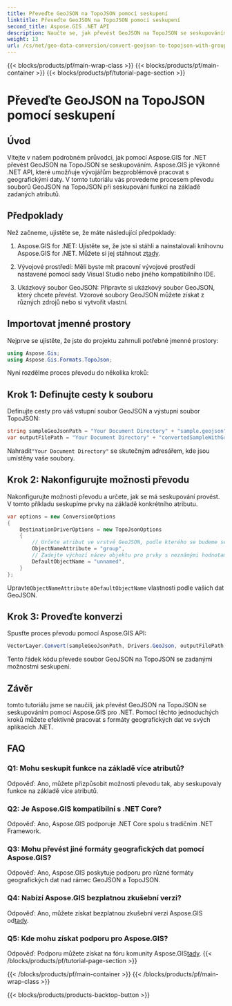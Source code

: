 ```yaml
---
title: Převeďte GeoJSON na TopoJSON pomocí seskupení
linktitle: Převeďte GeoJSON na TopoJSON pomocí seskupení
second_title: Aspose.GIS .NET API
description: Naučte se, jak převést GeoJSON na TopoJSON se seskupováním pomocí Aspose.GIS pro .NET v tomto komplexním tutoriálu.
weight: 13
url: /cs/net/geo-data-conversion/convert-geojson-to-topojson-with-grouping/
---
```


{{< blocks/products/pf/main-wrap-class >}}
{{< blocks/products/pf/main-container >}}
{{< blocks/products/pf/tutorial-page-section >}}

# Převeďte GeoJSON na TopoJSON pomocí seskupení

## Úvod

Vítejte v našem podrobném průvodci, jak pomocí Aspose.GIS for .NET převést GeoJSON na TopoJSON se seskupováním. Aspose.GIS je výkonné .NET API, které umožňuje vývojářům bezproblémově pracovat s geografickými daty. V tomto tutoriálu vás provedeme procesem převodu souborů GeoJSON na TopoJSON při seskupování funkcí na základě zadaných atributů.

## Předpoklady

Než začneme, ujistěte se, že máte následující předpoklady:

1.  Aspose.GIS for .NET: Ujistěte se, že jste si stáhli a nainstalovali knihovnu Aspose.GIS for .NET. Můžete si jej stáhnout z[tady](https://releases.aspose.com/gis/net/).

2. Vývojové prostředí: Měli byste mít pracovní vývojové prostředí nastavené pomocí sady Visual Studio nebo jiného kompatibilního IDE.

3. Ukázkový soubor GeoJSON: Připravte si ukázkový soubor GeoJSON, který chcete převést. Vzorové soubory GeoJSON můžete získat z různých zdrojů nebo si vytvořit vlastní.

## Importovat jmenné prostory

Nejprve se ujistěte, že jste do projektu zahrnuli potřebné jmenné prostory:

```csharp
using Aspose.Gis;
using Aspose.Gis.Formats.TopoJson;
```


Nyní rozdělme proces převodu do několika kroků:

## Krok 1: Definujte cesty k souboru

Definujte cesty pro váš vstupní soubor GeoJSON a výstupní soubor TopoJSON:

```csharp
string sampleGeoJsonPath = "Your Document Directory" + "sample.geojson";
var outputFilePath = "Your Document Directory" + "convertedSampleWithGrouping_out.topojson";
```

 Nahradit`"Your Document Directory"` se skutečným adresářem, kde jsou umístěny vaše soubory.

## Krok 2: Nakonfigurujte možnosti převodu

Nakonfigurujte možnosti převodu a určete, jak se má seskupování provést. V tomto příkladu seskupíme prvky na základě konkrétního atributu.

```csharp
var options = new ConversionOptions
{
    DestinationDriverOptions = new TopoJsonOptions
    {
        // Určete atribut ve vrstvě GeoJSON, podle kterého se budeme seskupovat do objektů
        ObjectNameAttribute = "group",
        // Zadejte výchozí název objektu pro prvky s neznámými hodnotami atributů
        DefaultObjectName = "unnamed",
    }
};
```

 Upravte`ObjectNameAttribute` a`DefaultObjectName` vlastnosti podle vašich dat GeoJSON.

## Krok 3: Proveďte konverzi

Spusťte proces převodu pomocí Aspose.GIS API:

```csharp
VectorLayer.Convert(sampleGeoJsonPath, Drivers.GeoJson, outputFilePath, Drivers.TopoJson, options);
```

Tento řádek kódu převede soubor GeoJSON na TopoJSON se zadanými možnostmi seskupení.

## Závěr

tomto tutoriálu jsme se naučili, jak převést GeoJSON na TopoJSON se seskupováním pomocí Aspose.GIS pro .NET. Pomocí těchto jednoduchých kroků můžete efektivně pracovat s formáty geografických dat ve svých aplikacích .NET.

## FAQ

### Q1: Mohu seskupit funkce na základě více atributů?
Odpověď: Ano, můžete přizpůsobit možnosti převodu tak, aby seskupovaly funkce na základě více atributů.

### Q2: Je Aspose.GIS kompatibilní s .NET Core?
Odpověď: Ano, Aspose.GIS podporuje .NET Core spolu s tradičním .NET Framework.

### Q3: Mohu převést jiné formáty geografických dat pomocí Aspose.GIS?
Odpověď: Ano, Aspose.GIS poskytuje podporu pro různé formáty geografických dat nad rámec GeoJSON a TopoJSON.

### Q4: Nabízí Aspose.GIS bezplatnou zkušební verzi?
 Odpověď: Ano, můžete získat bezplatnou zkušební verzi Aspose.GIS od[tady](https://releases.aspose.com/).

### Q5: Kde mohu získat podporu pro Aspose.GIS?
 Odpověď: Podporu můžete získat na fóru komunity Aspose.GIS[tady](https://forum.aspose.com/c/gis/33).
{{< /blocks/products/pf/tutorial-page-section >}}

{{< /blocks/products/pf/main-container >}}
{{< /blocks/products/pf/main-wrap-class >}}

{{< blocks/products/products-backtop-button >}}
